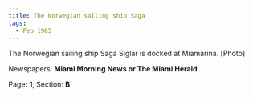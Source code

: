 ```yaml
---  
title: The Norwegian sailing ship Saga  
tags:  
  - Feb 1985  
---  
```

  
The Norwegian sailing ship Saga Siglar is docked at Miamarina. [Photo]  
  
Newspapers: **Miami Morning News or The Miami Herald**  
  
Page: **1**, Section: **B** 

